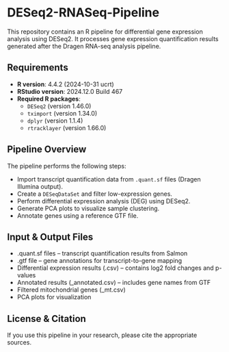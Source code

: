 # DESeq2-RNASeq-Pipeline
This repository contains an R pipeline for differential gene expression analysis using DESeq2. It processes gene expression quantification results generated after the Dragen RNA-seq analysis pipeline.

## Requirements

- **R version**: 4.4.2 (2024-10-31 ucrt)
- **RStudio version**: 2024.12.0 Build 467
- **Required R packages**:
  - `DESeq2` (version 1.46.0)
  - `tximport` (version 1.34.0)
  - `dplyr` (version 1.1.4)
  - `rtracklayer` (version 1.66.0)

## Pipeline Overview
The pipeline performs the following steps:
- Import transcript quantification data from `.quant.sf` files (Dragen Illumina output).
- Create a `DESeqDataSet` and filter low-expression genes.
- Perform differential expression analysis (DEG) using DESeq2.
- Generate PCA plots to visualize sample clustering.
- Annotate genes using a reference GTF file.

## Input & Output Files
- .quant.sf files – transcript quantification results from Salmon
- .gtf file – gene annotations for transcript-to-gene mapping
- Differential expression results (.csv) – contains log2 fold changes and p-values
- Annotated results (_annotated.csv) – includes gene names from GTF
- Filtered mitochondrial genes (_mt.csv)
- PCA plots for visualization

## License & Citation
If you use this pipeline in your research, please cite the appropriate sources.
